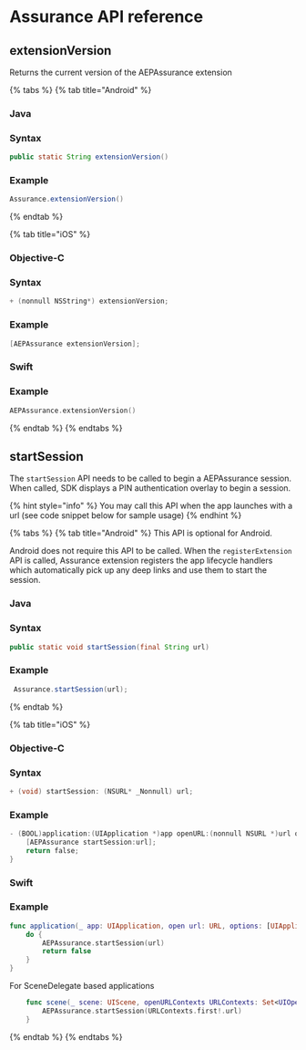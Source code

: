 # Assurance API reference

## extensionVersion

Returns the current version of the AEPAssurance extension

{% tabs %}
{% tab title="Android" %}
### Java

### Syntax

```java
public static String extensionVersion()
```

### Example

```java
Assurance.extensionVersion()
```
{% endtab %}

{% tab title="iOS" %}
### Objective-C

### Syntax

```objectivec
+ (nonnull NSString*) extensionVersion;
```

### Example

```objectivec
[AEPAssurance extensionVersion];
```

### Swift

### Example

```swift
AEPAssurance.extensionVersion()
```
{% endtab %}
{% endtabs %}

## startSession

The `startSession` API needs to be called to begin a AEPAssurance session. When called, SDK displays a PIN authentication overlay to begin a session.

{% hint style="info" %}
You may call this API when the app launches with a url \(see code snippet below for sample usage\)
{% endhint %}

{% tabs %}
{% tab title="Android" %}
This API is optional for Android.

Android does not require this API to be called. When the `registerExtension` API is called, Assurance extension registers the app lifecycle handlers which automatically pick up any deep links and use them to start the session.

### Java

### Syntax

```java
public static void startSession(final String url)
```

### Example

```java
 Assurance.startSession(url);
```
{% endtab %}

{% tab title="iOS" %}
### Objective-C

### Syntax

```objectivec
+ (void) startSession: (NSURL* _Nonnull) url;
```

### Example

```objectivec
- (BOOL)application:(UIApplication *)app openURL:(nonnull NSURL *)url options:(nonnull NSDictionary<UIApplicationOpenURLOptionsKey,id> *)options {
    [AEPAssurance startSession:url];
    return false;
}
```

### Swift

### Example

```swift
func application(_ app: UIApplication, open url: URL, options: [UIApplication.OpenURLOptionsKey : Any] = [:]) -> Bool {
    do {
        AEPAssurance.startSession(url)
        return false
    }
}
```

For SceneDelegate based applications

```swift
    func scene(_ scene: UIScene, openURLContexts URLContexts: Set<UIOpenURLContext>) {
        AEPAssurance.startSession(URLContexts.first!.url)
    }
```
{% endtab %}
{% endtabs %}

